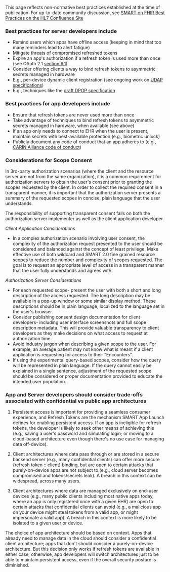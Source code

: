 This page reflects non-normative best practices established at the time of publication.  For up-to-date community discussion, see [SMART on FHIR Best Practices on the HL7 Confluence Site](https://confluence.hl7.org/display/FHIRI/SMART+on+FHIR+Best+Practices)

### Best practices for server developers include

* Remind users which apps have offline access (keeping in mind that too many reminders lead to alert fatigue)
* Mitigate threats of compromised refreshed tokens
* Expire an app's authorization if a refresh token is used more than once (see OAuth 2.1 [section 6.1](https://datatracker.ietf.org/doc/html/draft-ietf-oauth-v2-1-02#section-6.1))
* Consider offering clients a way to bind refresh tokens to asymmetric secrets managed in hardware
* E.g., per-device dynamic client registration (see ongoing work on [UDAP specifications](https://www.udap.org/))
* E.g., techniques like the [draft DPOP specification](https://datatracker.ietf.org/doc/html/draft-ietf-oauth-dpop-03)

### Best practices for app developers include

* Ensure that refresh tokens are never used more than once
* Take advantage of techniques to bind refresh tokens to asymmetric secrets managed in hardware, when available (see above)
* If an app only needs to connect to EHR when the user is present, maintain secrets with best-available protection (e.g., biometric unlock)
* Publicly document any code of conduct that an app adheres to (e.g., [CARIN Alliance code of conduct](https://www.carinalliance.com/our-work/trust-framework-and-code-of-conduct/))

### Considerations for Scope Consent

In 3rd-party authorization scenarios (where the client and the resource server are not from the same organization), it is a common requirement for authorization servers to obtain the user's consent prior to granting the scopes requested by the client. In order to collect the required consent in a transparent manner, it is important that the authorization server presents a summary of the requested scopes in concise, plain language that the user understands.

The responsibility of supporting transparent consent falls on both the authorization server implementer as well as the client application developer.

*Client Application Considerations*
* In a complex authorization scenario involving user consent, the complexity of the authorization request presented to the user should be considered and balanced against the concept of least privilege. Make effective use of both wildcard and SMART 2.0 fine grained resource scopes to reduce the number and complexity of scopes requested. The goal is to request an appropriate level of access in a transparent manner that the user fully understands and agrees with.

*Authorization Server Considerations*
* For each requested scope- present the user with both a short and long description of the access requested. The long description may be available in a pop-up window or some similar display method. These descriptions should be in plain language, localized to the language set in the user's browser.
* Consider publishing consent design documentation for client developers- including user interface screenshots and full scope description metadata.  This will provide valuable transparency to client developers as they make decisions on what access to request at authorization time.
* Avoid industry jargon when describing a given scope to the user. For example, an average patient may not know what is meant if a client application is requesting for access to their "Encounters".
* If using the experimental query-based scopes, consider how the query will be represented in plain language. If the query cannot easily be explained in a single sentence, adjustment of the requested scope should be considered or proper documentation provided to educate the intended user population.

### App and Server developers should consider trade-offs associated with confidential vs public app architectures

1. Persistent access is important for providing a seamless consumer experience, and Refresh Tokens are the mechanism SMART App Launch defines for enabling persistent access. If an app is ineligible for refresh tokens, the developer is likely to seek other means of achieving this (e.g., saving a user's password and simulating login; or moving to a cloud-based architecture even though there's no use case for managing data off-device).

1. Client architectures where data pass through or are stored in a secure backend server (e.g., many confidential clients) can offer more secure {refresh token :: client} binding, but are open to certain attacks that purely-on-device apps are not subject to (e.g., cloud server becomes compromised and tokens/secrets leak). A breach in this context can be widespread, across many users.

1. Client architectures where data are managed exclusively on end-user devices (e.g., many public clients including most native apps today, where an app is only registered once with a given EHR) are open to certain attacks that confidential clients can avoid (e.g., a malicious app on your device might steal tokens from a valid app, or might impersonate a valid app). A breach in this context is more likely to be isolated to a given user or device.

The choice of app architecture should be based on context. Apps that already need to manage data in the cloud should consider a confidential client architecture; apps that don't should consider a purely-on-device architecture. But this decision only works if refresh tokens are available in either case; otherwise, app developers will switch architectures just to be able to maintain persistent access, even if the overall security posture is diminished.